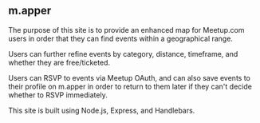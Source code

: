 ## m.apper ##

The purpose of this site is to provide an enhanced map for Meetup.com users
in order that they can find events within a geographical range.

Users can further refine events by category, distance, timeframe, and whether
they are free/ticketed.

Users can RSVP to events via Meetup OAuth, and can also save events to their
profile on m.apper in order to return to them later if they can't decide
whether to RSVP immediately.

This site is built using Node.js, Express, and Handlebars.
